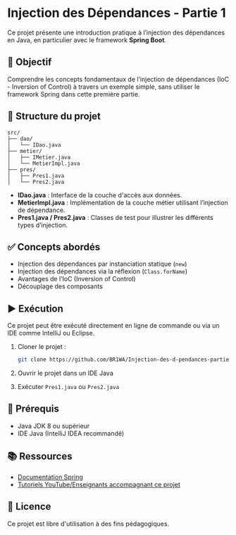 # Injection des Dépendances - Partie 1

Ce projet présente une introduction pratique à l’injection des dépendances en Java, en particulier avec le framework **Spring Boot**.

## 🧠 Objectif

Comprendre les concepts fondamentaux de l’injection de dépendances (IoC - Inversion of Control) à travers un exemple simple, sans utiliser le framework Spring dans cette première partie.

## 📁 Structure du projet

```
src/
├── dao/
│   └── IDao.java
├── metier/
│   ├── IMetier.java
│   └── MetierImpl.java
├── pres/
│   ├── Pres1.java
│   └── Pres2.java
```

* **IDao.java** : Interface de la couche d'accès aux données.
* **MetierImpl.java** : Implémentation de la couche métier utilisant l’injection de dépendance.
* **Pres1.java / Pres2.java** : Classes de test pour illustrer les différents types d’injection.

## ✅ Concepts abordés

* Injection des dépendances par instanciation statique (`new`)
* Injection des dépendances via la réflexion (`Class.forName`)
* Avantages de l’IoC (Inversion of Control)
* Découplage des composants

## ▶️ Exécution

Ce projet peut être exécuté directement en ligne de commande ou via un IDE comme IntelliJ ou Eclipse.

1. Cloner le projet :

   ```bash
   git clone https://github.com/BR1WA/Injection-des-d-pendances-partie-1.git
   ```

2. Ouvrir le projet dans un IDE Java

3. Exécuter `Pres1.java` ou `Pres2.java`

## 💪 Prérequis

* Java JDK 8 ou supérieur
* IDE Java (IntelliJ IDEA recommandé)

## 📚 Ressources

* [Documentation Spring](https://spring.io/docs)
* [Tutoriels YouTube/Enseignants accompagnant ce projet](https://www.youtube.com/watch?v=vOLqabN-n2k)

## 📄 Licence

Ce projet est libre d'utilisation à des fins pédagogiques.
